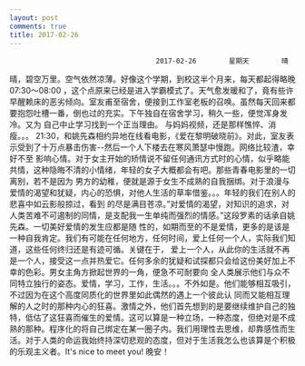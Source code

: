 ```yaml
---
layout: post
comments: true
title: 2017-02-26
---
```


                                        2017-02-26        星期天        晴
晴，碧空万里。空气依然凉薄。好像这个学期，到校这半个月来，每天都起得略晚 07:30～08:00 ，这个点原来已经是进入学霸模式了。天气愈发暖和了，竟有些许
早醒赖床的恶劣倾向。室友甫至宿舍，便接到工作室老板的召唤。虽然每天回来都要抱怨吐槽一番，倒也过的充实。下午独自在宿舍学习，稍久一些，便觉浑身发冷。又为
自己中止学习找到一个正当理由。
与妈妈视频，还是那样憔悴、消瘦。。。
21:30，和姚先森相约异地在线看电影，《爱在黎明破晓前》。对此，室友表示受到了十万点暴击伤害--然后一个人下楼去在寒风萧瑟中慢跑。网络比较渣，幸好不至
影响心情。对于女主开始的矫情说不留任何通讯方式时的心情，似乎略能共情，这种隐晦不清的小情绪，年轻的女子大概都会有吧。那些青春电影里的一切离别，若不是因为
男方的幼稚，便就是源于女生不成熟的自我捆绑。对于浪漫与爱情的渴望和犹疑，内心的恐惧，对他人生活的草率借鉴。。。年轻的我们在别人的悲喜中如云影般掠过，看到
的尽是满目苍凉。”对爱情的渴望，对知识的追求，对人类苦难不可遏制的同情，是支配我一生单纯而强烈的情感。”这段罗素的话承自姚先森。一切美好爱情的发生应都是随
性的，如期而至的不是爱情，更多的是该是一种自我肯定。我们有可能在任何地方，任何时间，爱上任何一个人，实际我们知道，这些任何终归还是有迹可循。关键在于，
爱上一个人，从此你的生活就不再是一个人，接受这一点并热爱它。任何多余的犹疑和试探都只会给这份美好加上不幸的色彩。男女主角方掀起世界的一角，便急不可耐要向
全人类展示他们与众不同特立独行的姿态。爱情，学习，工作，生活。。。不外如是。他们能够相互吸引，不过因为在这个高度同质化的世界里如此偶然的遇上一个彼此认
同而又能相互理解的人之时的那种内心的狂喜。激情之外，他们首先想到的是要继续维护自己的独特，低估了这狂喜而催生的爱情。这可以算是一种立场，一种态度，但绝对是不成熟的那种。程序化的将自己绑定在某一圈子内。我们用理性去思维，却靠感性而生活。对于人类的命运我始终持深切悲观的态度，但对于生活我怎么也该算是个积极的乐观主义者。It's nice to meet you!
晚安！
